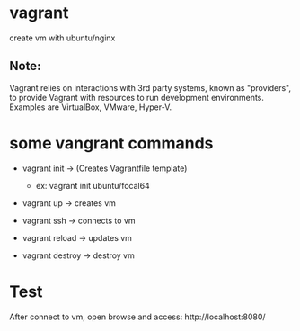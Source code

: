 # vagrant
create vm with ubuntu/nginx

## Note:

Vagrant relies on interactions with 3rd party systems, known as
"providers", to provide Vagrant with resources to run development
environments. Examples are VirtualBox, VMware, Hyper-V.

# some vangrant commands

- vagrant init -> (Creates Vagrantfile template)
    - ex: vagrant init ubuntu/focal64

- vagrant up      -> creates vm
- vagrant ssh     -> connects to vm
- vagrant reload  -> updates vm
- vagrant destroy -> destroy vm

# Test

After connect to vm, open browse and access: http://localhost:8080/